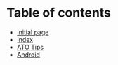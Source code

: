 # Table of contents

* [Initial page](README.md)
* [Index](index.md)
* [ATO Tips](ato-tips.md)
* [Android](android.md)


